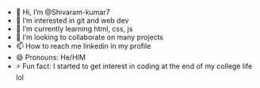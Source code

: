- 👋 Hi, I’m @Shivaram-kumar7
- 👀 I’m interested in git and web dev
- 🌱 I’m currently learning html, css, js
- 💞️ I’m looking to collaborate on many projects
- 📫 How to reach me linkedin in my profile
- 😄 Pronouns: He/HIM
- ⚡ Fun fact: I started to get interest in coding at the end of my college life lol

<!---
Shivaram-kumar7/Shivaram-kumar7 is a ✨ special ✨ repository because its `README.md` (this file) appears on your GitHub profile.
You can click the Preview link to take a look at your changes.
--->
